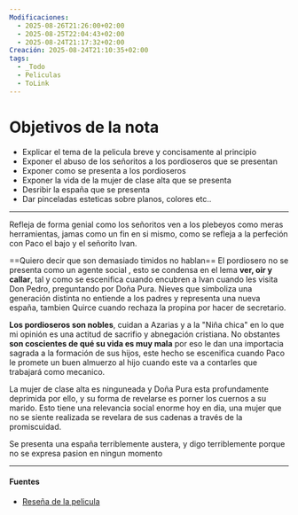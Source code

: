 ```yaml
---
Modificaciones:
  - 2025-08-26T21:26:00+02:00
  - 2025-08-25T22:04:43+02:00
  - 2025-08-24T21:17:32+02:00
Creación: 2025-08-24T21:10:35+02:00
tags:
  - _Todo
  - Peliculas
  - ToLink
---
```

 # Objetivos de la nota
- Explicar el tema de la pelicula breve y concisamente al principio
- Exponer el abuso de los señoritos a los pordioseros que se presentan
- Exponer como se presenta a los pordioseros
- Exponer la vida de la mujer de clase alta que se presenta
- Desribir la españa que se presenta
- Dar pinceladas esteticas sobre planos, colores etc..
---

Refleja de forma genial como los señoritos ven a los plebeyos como meras herramientas, jamas como un fin en si mismo, como se refleja a la perfeción con Paco el bajo y el señorito Ivan.

==Quiero decir que son demasiado timidos no hablan==
El pordiosero no se presenta como un agente social , esto se condensa en el lema **ver, oir y callar**, tal y como se escenifica cuando encubren a Ivan cuando les visita Don Pedro, preguntando por Doña Pura. Nieves que simboliza una generación distinta no entiende a los padres y representa una nueva españa, tambien Quirce cuando rechaza la propina por hacer de secretario.

**Los pordioseros son nobles**, cuidan a Azarias y a la "Niña chica" en lo que mi opinión es una actitud de sacrifio y abnegación cristiana.
No obstantes **son coscientes de qué su vida es muy mala** por eso le dan una importacia sagrada a la formación de sus hijos,  este hecho se escenifica cuando Paco le promete un buen almuerzo al hijo cuando este va a contarles que trabajará como mecanico.

La mujer de clase alta es ninguneada y Doña Pura esta profundamente deprimida por ello, y su forma de revelarse es porner los cuernos a su marido. Esto tiene una relevancia social enorme hoy en dia, una mujer que no se siente realizada se revelara de sus cadenas a través de la promiscuidad.

Se presenta una españa terriblemente austera, y digo terriblemente porque no se expresa pasion en ningun momento

---
#### Fuentes
- [Reseña de la pelicula](https://cinreservas.com/resenas/los-santos-inocentes-resena/)